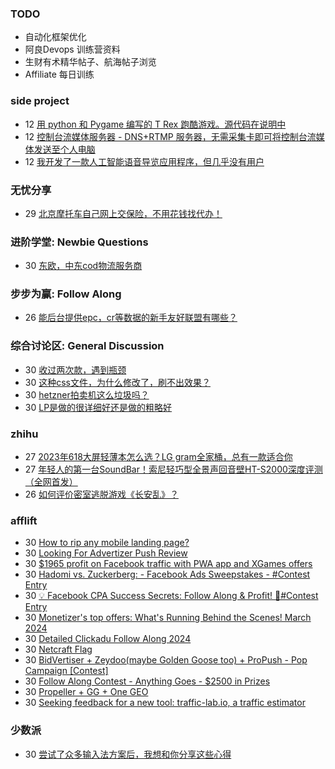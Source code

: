 ### TODO
-  自动化框架优化
-  阿良Devops 训练营资料
-  生财有术精华帖子、航海帖子浏览
-  Affiliate 每日训练

### side project
<!-- sideproject:START -->
-  12 [用 python 和 Pygame 编写的 T Rex 跑酷游戏。源代码在说明中](https://www.youtube.com/watch?v=pZySIXSelCA)
-  12 [控制台流媒体服务器 - DNS+RTMP 服务器，无需采集卡即可将控制台流媒体发送至个人电脑](https://github.com/Aioros/console-streaming-server)
-  12 [我开发了一款人工智能语音导览应用程序，但几乎没有用户](https://www.reddit.com/r/SideProject/comments/18gpp0e/ive_built_an_ai_audio_tour_app_but_have_almost_no/)<!-- sideproject:END -->


### 无忧分享
<!-- ruyo:START -->
-  29 [北京摩托车自己网上交保险，不用花钱找代办！](https://51.ruyo.net/18634.html)<!-- ruyo:END -->

### 进阶学堂: Newbie Questions
<!-- advertcn1:START -->
-  30 [东欧，中东cod物流服务商](https://www.advertcn.com/thread-114518-1-1.html)<!-- advertcn1:END -->

### 步步为赢: Follow Along
<!-- advertcn2:START -->
-  26 [能后台提供epc，cr等数据的新手友好联盟有哪些？](https://www.advertcn.com/thread-114470-1-1.html)<!-- advertcn2:END -->

### 综合讨论区: General Discussion
<!-- advertcn3:START -->
-  30 [收过两次款，遇到瓶颈](https://www.advertcn.com/thread-114521-1-1.html)
-  30 [这种css文件，为什么修改了，刷不出效果？](https://www.advertcn.com/thread-114516-1-1.html)
-  30 [hetzner拍卖机这么垃圾吗？](https://www.advertcn.com/thread-114514-1-1.html)
-  30 [LP是做的很详细好还是做的粗略好](https://www.advertcn.com/thread-114512-1-1.html)<!-- advertcn3:END -->


### zhihu
<!-- zhihu:START -->
-  27 [2023年618大屏轻薄本怎么选？LG gram全家桶，总有一款适合你](http://zhuanlan.zhihu.com/p/632641888?utm_campaign=rss&utm_medium=rss&utm_source=rss&utm_content=title)
-  27 [年轻人的第一台SoundBar！索尼轻巧型全景声回音壁HT-S2000深度评测（全网首发）](http://zhuanlan.zhihu.com/p/630990296?utm_campaign=rss&utm_medium=rss&utm_source=rss&utm_content=title)
-  26 [如何评价密室逃脱游戏《长安乱》？](http://www.zhihu.com/question/563950552/answer/3045961312?utm_campaign=rss&utm_medium=rss&utm_source=rss&utm_content=title)<!-- zhihu:END -->

### afflift
<!-- afflift:START -->
-  30 [How to rip any mobile landing page?](https://afflift.com/f/threads/how-to-rip-any-mobile-landing-page.12896/)
-  30 [Looking For Advertizer Push Review](https://afflift.com/f/threads/looking-for-advertizer-push-review.12892/)
-  30 [$1965 profit on Facebook traffic with PWA app and XGames offers](https://afflift.com/f/threads/1965-profit-on-facebook-traffic-with-pwa-app-and-xgames-offers.12724/)
-  30 [Hadomi vs. Zuckerberg: - Facebook Ads Sweepstakes - #Contest Entry](https://afflift.com/f/threads/hadomi-vs-zuckerberg-facebook-ads-sweepstakes-contest-entry.12846/)
-  30 [💡 Facebook CPA Success Secrets: Follow Along &amp; Profit! 💸#Contest Entry](https://afflift.com/f/threads/%F0%9F%92%A1-facebook-cpa-success-secrets-follow-along-profit-%F0%9F%92%B8-contest-entry.12886/)
-  30 [Monetizer&#39;s top offers: What&#39;s Running Behind the Scenes! March 2024](https://afflift.com/f/threads/monetizers-top-offers-whats-running-behind-the-scenes-march-2024.12873/)
-  30 [Detailed Clickadu Follow Along 2024](https://afflift.com/f/threads/detailed-clickadu-follow-along-2024.12883/)
-  30 [Netcraft Flag](https://afflift.com/f/threads/netcraft-flag.12885/)
-  30 [BidVertiser + Zeydoo&lpar;maybe Golden Goose too&rpar; + ProPush - Pop Campaign [Contest]](https://afflift.com/f/threads/bidvertiser-zeydoo-maybe-golden-goose-too-propush-pop-campaign-contest.12895/)
-  30 [Follow Along Contest - Anything Goes - $2500 in Prizes](https://afflift.com/f/threads/follow-along-contest-anything-goes-2500-in-prizes.12808/)
-  30 [Propeller + GG + One GEO](https://afflift.com/f/threads/propeller-gg-one-geo.12860/)
-  30 [Seeking feedback for a new tool: traffic-lab.io, a traffic estimator](https://afflift.com/f/threads/seeking-feedback-for-a-new-tool-traffic-lab-io-a-traffic-estimator.12301/)<!-- afflift:END -->

### 少数派
<!-- sspai:START -->
-  30 [尝试了众多输入法方案后，我想和你分享这些心得](https://sspai.com/post/86791)<!-- sspai:END -->

